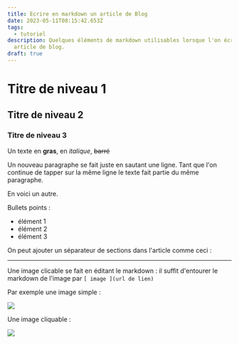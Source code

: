```yaml
---
title: Ecrire en markdown un article de Blog
date: 2023-05-11T08:15:42.653Z
tags:
  - tutoriel
description: Quelques éléments de markdown utilisables lorsque l'on écrit un
  article de blog.
draft: true
---
```

# Titre de niveau 1

## Titre de niveau 2

### Titre de niveau 3

Un texte en **gras**, en *italique*, ~~barré~~

Un nouveau paragraphe se fait juste en sautant une ligne. Tant que l'on continue de tapper sur la même ligne le texte fait partie du même paragraphe.

En voici un autre.

Bullets points :

* élément 1
* élément 2
* élément 3

On peut ajouter un séparateur de sections dans l'article comme ceci : 

_ _ _

Une image clicable se fait en éditant le markdown : il suffit d'entourer le markdown de l'image par `[ image ](url de lien)`

Par exemple une image simple :

![](/images/abandonned_bus.jpg)

Une image cliquable :

[![](/images/abandonned_bus.jpg)](https://transport.data.gouv.fr/)
